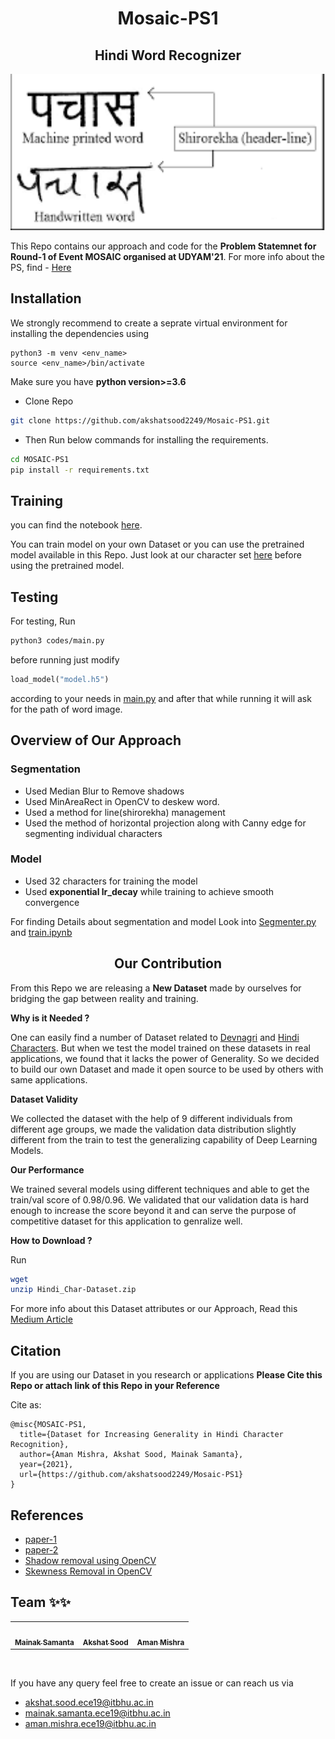 <h1 align = "center">Mosaic-PS1 </h1>

<h2 align = "center"><b>Hindi Word Recognizer</b></h2>
<p align="center">
    <img height="250" width="1000" src="hindi.png">
</p>

This Repo contains our approach and code for the <b>Problem Statemnet for Round-1 of Event MOSAIC organised at UDYAM'21</b>. For more info about the PS, find - [Here](Mosaic'21_PS1.pdf)

## Installation

We strongly recommend to create a seprate virtual environment for installing the dependencies using 
```
python3 -m venv <env_name>
source <env_name>/bin/activate
```
Make sure you have **python version>=3.6**

- Clone Repo
```bash
git clone https://github.com/akshatsood2249/Mosaic-PS1.git
```
- Then Run below commands for installing the requirements.
```bash
cd MOSAIC-PS1
pip install -r requirements.txt
```

## Training
you can find the notebook [here](codes/train.ipynb).

You can train model on your own Dataset or you can use the pretrained model available in this Repo. Just look at our character set [here](INFO.txt) before using the pretrained model.

## Testing
For testing, Run
```bash
python3 codes/main.py
```
before running just modify
```python
load_model("model.h5")
```
according to your needs in [main.py](codes/MAIN.py) and after that while running it will ask for the path of word image.

## Overview of Our Approach
### Segmentation

 - Used Median Blur to Remove shadows
 - Used MinAreaRect in OpenCV to deskew word.
 - Used a method for line(shirorekha) management
 - Used the method of horizontal projection along with Canny edge for segmenting individual characters
  
### Model
 - Used 32 characters for training the model
 - Used **exponential lr_decay** while training to achieve smooth convergence

 
For finding Details about segmentation and model Look into [Segmenter.py](codes/Segmentar.py) and [train.ipynb](codes/train.ipynb)

<h2 align  = "center"> <b>Our Contribution </b></h2>

From this Repo we are releasing a **New Dataset** made by ourselves for bridging the gap between reality and training.

**Why is it Needed ?**

One can easily find a number of Dataset related to [Devnagri](https://www.kaggle.com/ashokpant/devanagari-character-dataset) and [Hindi Characters](https://www.kaggle.com/rishianand/devanagari-character-set?select=data.csv). But when we test the model trained on these datasets in real applications, we found that it lacks the power of Generality.
So we decided to build our own Dataset and made it open source to be used by others with same applications.

**Dataset Validity**

We collected the dataset with the help of 9 different individuals from different age groups, we made the validation data distribution slightly different from the train to test the generalizing capability of Deep Learning Models.

**Our Performance**

We trained several models using different techniques and able to get the train/val score of 0.98/0.96. We validated that our validation data is hard enough to increase the score beyond it and can serve the purpose of competitive dataset for this application to genralize well.

**How to Download ?**

Run 
```bash
wget 
unzip Hindi_Char-Dataset.zip
```
For more info about this Dataset attributes or our Approach, Read this [Medium Article]()

<h2><b>Citation</b></h2>

If you are using our Dataset in you research or applications **Please Cite this Repo or attach link of this Repo in your Reference**

 Cite as:
 
  ```text
  @misc{MOSAIC-PS1,
    title={Dataset for Increasing Generality in Hindi Character Recognition},
    author={Aman Mishra, Akshat Sood, Mainak Samanta},
    year={2021},
    url={https://github.com/akshatsood2249/Mosaic-PS1}
  }
  ```


## References

 - [paper-1](https://www.ijert.org/research/a-technique-for-segmentation-of-handwritten-hindi-text-IJERTV3IS21315.pdf)
 - [paper-2](https://www.ijcaonline.org/archives/volume142/number14/srivastav-2016-ijca-909994.pdf)
 - [Shadow removal using OpenCV](https://medium.com/arnekt-ai/shadow-removal-with-open-cv-71e030eadaf5)
 - [Skewness Removal in OpenCV](https://www.pyimagesearch.com/2017/02/20/text-skew-correction-opencv-python/)


## **Team** :sparkles::sparkles:

<table>
   <td align="center">
      <a href="https://github.com/monako2001">
         <img src="https://avatars2.githubusercontent.com/u/56964886?s=400&v=4" width="100px;" alt=""/>
         <br />
         <sub>
            <b>Mainak Samanta</b>
         </sub>
      </a>
      <br />
   </td>
   <td align="center">
      <a href="https://github.com/Akshatsood2249">
         <img src="https://avatars3.githubusercontent.com/u/68052998?s=400&u=d83d34a2596dc22bef460e3545e76469d2c72ad9&v=4" width="100px;" alt=""/>
         <br />
         <sub>
            <b>Akshat Sood</b>
         </sub>
      </a>
      <br />
   </td>
   <td align="center">
      <a href="https://github.com/Amshra267">
         <img src="https://avatars1.githubusercontent.com/u/60649720?s=460&u=9ea334300de5e3e7586af294904f4f76c24f5424&v=4" width="100px;" alt=""/>
         <br />
         <sub>
            <b>Aman Mishra</b>
      </a>
      <br />
   </td>
</table>
</br>

If you have any query feel free to create an issue or can reach us via
- akshat.sood.ece19@itbhu.ac.in
- mainak.samanta.ece19@itbhu.ac.in
- aman.mishra.ece19@itbhu.ac.in